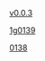 [v0.0.3](https://github.com/littleflute/Wild-Kratts2/edit/master/README.md)

[1g0139](1g0139)

[0138](0138/dvd/)
